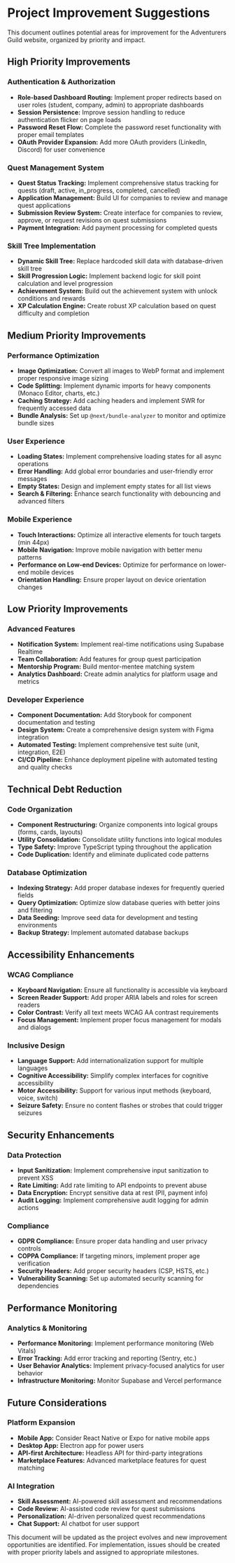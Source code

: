 # Project Improvement Suggestions

This document outlines potential areas for improvement for the Adventurers Guild website, organized by priority and impact.

## High Priority Improvements

### Authentication & Authorization
* **Role-based Dashboard Routing:** Implement proper redirects based on user roles (student, company, admin) to appropriate dashboards
* **Session Persistence:** Improve session handling to reduce authentication flicker on page loads
* **Password Reset Flow:** Complete the password reset functionality with proper email templates
* **OAuth Provider Expansion:** Add more OAuth providers (LinkedIn, Discord) for user convenience

### Quest Management System
* **Quest Status Tracking:** Implement comprehensive status tracking for quests (draft, active, in_progress, completed, cancelled)
* **Application Management:** Build UI for companies to review and manage quest applications
* **Submission Review System:** Create interface for companies to review, approve, or request revisions on quest submissions
* **Payment Integration:** Add payment processing for completed quests

### Skill Tree Implementation
* **Dynamic Skill Tree:** Replace hardcoded skill data with database-driven skill tree
* **Skill Progression Logic:** Implement backend logic for skill point calculation and level progression
* **Achievement System:** Build out the achievement system with unlock conditions and rewards
* **XP Calculation Engine:** Create robust XP calculation based on quest difficulty and completion

## Medium Priority Improvements

### Performance Optimization
* **Image Optimization:** Convert all images to WebP format and implement proper responsive image sizing
* **Code Splitting:** Implement dynamic imports for heavy components (Monaco Editor, charts, etc.)
* **Caching Strategy:** Add caching headers and implement SWR for frequently accessed data
* **Bundle Analysis:** Set up `@next/bundle-analyzer` to monitor and optimize bundle sizes

### User Experience
* **Loading States:** Implement comprehensive loading states for all async operations
* **Error Handling:** Add global error boundaries and user-friendly error messages
* **Empty States:** Design and implement empty states for all list views
* **Search & Filtering:** Enhance search functionality with debouncing and advanced filters

### Mobile Experience
* **Touch Interactions:** Optimize all interactive elements for touch targets (min 44px)
* **Mobile Navigation:** Improve mobile navigation with better menu patterns
* **Performance on Low-end Devices:** Optimize for performance on lower-end mobile devices
* **Orientation Handling:** Ensure proper layout on device orientation changes

## Low Priority Improvements

### Advanced Features
* **Notification System:** Implement real-time notifications using Supabase Realtime
* **Team Collaboration:** Add features for group quest participation
* **Mentorship Program:** Build mentor-mentee matching system
* **Analytics Dashboard:** Create admin analytics for platform usage and metrics

### Developer Experience
* **Component Documentation:** Add Storybook for component documentation and testing
* **Design System:** Create a comprehensive design system with Figma integration
* **Automated Testing:** Implement comprehensive test suite (unit, integration, E2E)
* **CI/CD Pipeline:** Enhance deployment pipeline with automated testing and quality checks

## Technical Debt Reduction

### Code Organization
* **Component Restructuring:** Organize components into logical groups (forms, cards, layouts)
* **Utility Consolidation:** Consolidate utility functions into logical modules
* **Type Safety:** Improve TypeScript typing throughout the application
* **Code Duplication:** Identify and eliminate duplicated code patterns

### Database Optimization
* **Indexing Strategy:** Add proper database indexes for frequently queried fields
* **Query Optimization:** Optimize slow database queries with better joins and filtering
* **Data Seeding:** Improve seed data for development and testing environments
* **Backup Strategy:** Implement automated database backups

## Accessibility Enhancements

### WCAG Compliance
* **Keyboard Navigation:** Ensure all functionality is accessible via keyboard
* **Screen Reader Support:** Add proper ARIA labels and roles for screen readers
* **Color Contrast:** Verify all text meets WCAG AA contrast requirements
* **Focus Management:** Implement proper focus management for modals and dialogs

### Inclusive Design
* **Language Support:** Add internationalization support for multiple languages
* **Cognitive Accessibility:** Simplify complex interfaces for cognitive accessibility
* **Motor Accessibility:** Support for various input methods (keyboard, voice, switch)
* **Seizure Safety:** Ensure no content flashes or strobes that could trigger seizures

## Security Enhancements

### Data Protection
* **Input Sanitization:** Implement comprehensive input sanitization to prevent XSS
* **Rate Limiting:** Add rate limiting to API endpoints to prevent abuse
* **Data Encryption:** Encrypt sensitive data at rest (PII, payment info)
* **Audit Logging:** Implement comprehensive audit logging for admin actions

### Compliance
* **GDPR Compliance:** Ensure proper data handling and user privacy controls
* **COPPA Compliance:** If targeting minors, implement proper age verification
* **Security Headers:** Add proper security headers (CSP, HSTS, etc.)
* **Vulnerability Scanning:** Set up automated security scanning for dependencies

## Performance Monitoring

### Analytics & Monitoring
* **Performance Monitoring:** Implement performance monitoring (Web Vitals)
* **Error Tracking:** Add error tracking and reporting (Sentry, etc.)
* **User Behavior Analytics:** Implement privacy-focused analytics for user behavior
* **Infrastructure Monitoring:** Monitor Supabase and Vercel performance

## Future Considerations

### Platform Expansion
* **Mobile App:** Consider React Native or Expo for native mobile apps
* **Desktop App:** Electron app for power users
* **API-first Architecture:** Headless API for third-party integrations
* **Marketplace Features:** Advanced marketplace features for quest matching

### AI Integration
* **Skill Assessment:** AI-powered skill assessment and recommendations
* **Code Review:** AI-assisted code review for quest submissions
* **Personalization:** AI-driven personalized quest recommendations
* **Chat Support:** AI chatbot for user support

This document will be updated as the project evolves and new improvement opportunities are identified. For implementation, issues should be created with proper priority labels and assigned to appropriate milestones.